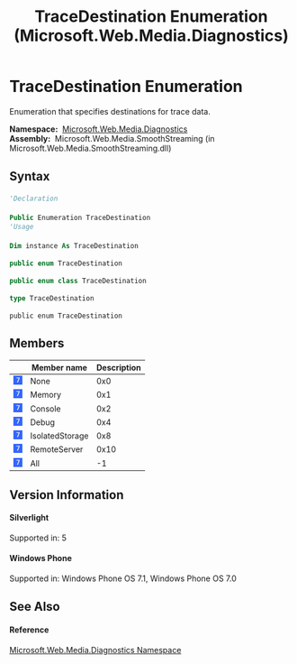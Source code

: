 ﻿---
title: TraceDestination Enumeration (Microsoft.Web.Media.Diagnostics)
TOCTitle: TraceDestination Enumeration
ms:assetid: T:Microsoft.Web.Media.Diagnostics.TraceDestination
ms:mtpsurl: https://msdn.microsoft.com/en-us/library/microsoft.web.media.diagnostics.tracedestination(v=VS.95)
ms:contentKeyID: 46307924
ms.date: 05/31/2012
mtps_version: v=VS.95
f1_keywords:
- Microsoft.Web.Media.Diagnostics.TraceDestination.Console
- Microsoft.Web.Media.Diagnostics.TraceDestination.All
- Microsoft.Web.Media.Diagnostics.TraceDestination
- Microsoft.Web.Media.Diagnostics.TraceDestination.RemoteServer
- Microsoft.Web.Media.Diagnostics.TraceDestination.IsolatedStorage
- Microsoft.Web.Media.Diagnostics.TraceDestination.None
- Microsoft.Web.Media.Diagnostics.TraceDestination.Memory
- Microsoft.Web.Media.Diagnostics.TraceDestination.Debug
dev_langs:
- CSharp
- JScript
- VB
- FSharp
- c++
api_location:
- Microsoft.Web.Media.SmoothStreaming.dll
api_name:
- Microsoft.Web.Media.Diagnostics.TraceDestination
- Microsoft.Web.Media.Diagnostics.TraceDestination.All
- Microsoft.Web.Media.Diagnostics.TraceDestination.Console
- Microsoft.Web.Media.Diagnostics.TraceDestination.Memory
- Microsoft.Web.Media.Diagnostics.TraceDestination.IsolatedStorage
- Microsoft.Web.Media.Diagnostics.TraceDestination.Debug
- Microsoft.Web.Media.Diagnostics.TraceDestination.RemoteServer
- Microsoft.Web.Media.Diagnostics.TraceDestination.None
api_type:
- Managed
topic_type:
- apiref
- kbSyntax
product_family_name: VS
ROBOTS: INDEX,FOLLOW
---

# TraceDestination Enumeration

Enumeration that specifies destinations for trace data.

**Namespace:**  [Microsoft.Web.Media.Diagnostics](microsoft-web-media-diagnostics-namespace_1.md)  
**Assembly:**  Microsoft.Web.Media.SmoothStreaming (in Microsoft.Web.Media.SmoothStreaming.dll)

## Syntax

``` vb
'Declaration

Public Enumeration TraceDestination
'Usage

Dim instance As TraceDestination
```

``` csharp
public enum TraceDestination
```

``` c++
public enum class TraceDestination
```

``` fsharp
type TraceDestination
```

``` jscript
public enum TraceDestination
```

## Members

<table>
<thead>
<tr class="header">
<th></th>
<th>Member name</th>
<th>Description</th>
</tr>
</thead>
<tbody>
<tr class="odd">
<td><img src="images/Ee532579.slMobile(VS.95).gif" title="Supported by Windows Phone" alt="Supported by Windows Phone" /></td>
<td>None</td>
<td>0x0</td>
</tr>
<tr class="even">
<td><img src="images/Ee532579.slMobile(VS.95).gif" title="Supported by Windows Phone" alt="Supported by Windows Phone" /></td>
<td>Memory</td>
<td>0x1</td>
</tr>
<tr class="odd">
<td><img src="images/Ee532579.slMobile(VS.95).gif" title="Supported by Windows Phone" alt="Supported by Windows Phone" /></td>
<td>Console</td>
<td>0x2</td>
</tr>
<tr class="even">
<td><img src="images/Ee532579.slMobile(VS.95).gif" title="Supported by Windows Phone" alt="Supported by Windows Phone" /></td>
<td>Debug</td>
<td>0x4</td>
</tr>
<tr class="odd">
<td><img src="images/Ee532579.slMobile(VS.95).gif" title="Supported by Windows Phone" alt="Supported by Windows Phone" /></td>
<td>IsolatedStorage</td>
<td>0x8</td>
</tr>
<tr class="even">
<td><img src="images/Ee532579.slMobile(VS.95).gif" title="Supported by Windows Phone" alt="Supported by Windows Phone" /></td>
<td>RemoteServer</td>
<td>0x10</td>
</tr>
<tr class="odd">
<td><img src="images/Ee532579.slMobile(VS.95).gif" title="Supported by Windows Phone" alt="Supported by Windows Phone" /></td>
<td>All</td>
<td>-1</td>
</tr>
</tbody>
</table>


## Version Information

#### Silverlight

Supported in: 5  

#### Windows Phone

Supported in: Windows Phone OS 7.1, Windows Phone OS 7.0  

## See Also

#### Reference

[Microsoft.Web.Media.Diagnostics Namespace](microsoft-web-media-diagnostics-namespace_1.md)

